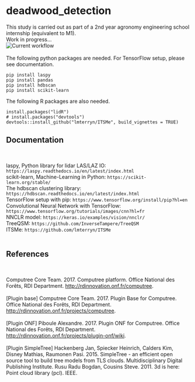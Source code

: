 # deadwood_detection

This study is carried out as part of a 2nd year agronomy engineering school internship (equivalent to M1).<br />
Work in progress...<br />
![Current workflow](https://github.com/manon-col/deadwood_detection/edit/main/workflow.jpg?raw=true) <br /><br />
The following python packages are needed. For TensorFlow setup, please see documentation.<br />
```
pip install laspy
pip install pandas
pip install hdbscan
pip install scikit-learn
```
The following R packages are also needed.
```
install.packages("lidR")
# install.packages("devtools")
devtools::install_github("lmterryn/ITSMe", build_vignettes = TRUE)
```

## Documentation <br />
<br />

laspy, Python library for lidar LAS/LAZ IO: ``https://laspy.readthedocs.io/en/latest/index.html``<br />
scikit-learn, Machine-Learning in Python: ``https://scikit-learn.org/stable/``<br />
The hdbscan clustering library: ``https://hdbscan.readthedocs.io/en/latest/index.html``<br />
TensorFlow setup with pip: ``https://www.tensorflow.org/install/pip?hl=en``<br />
Convolutional Neural Network with TensorFlow: ``https://www.tensorflow.org/tutorials/images/cnn?hl=fr``<br />
NNCLR model: ``https://keras.io/examples/vision/nnclr/``<br />
TreeQSM: ``https://github.com/InverseTampere/TreeQSM``<br />
ITSMe: ``https://github.com/lmterryn/ITSMe``<br /><br />

## References <br />
<br />

Computree Core Team. 2017. Computree platform. Office National des Forêts, RDI Department. 
http://rdinnovation.onf.fr/computree. <br /><br />
[Plugin base]
Computree Core Team. 2017. Plugin Base for Computree. Office National des Forêts, RDI Department. 
http://rdinnovation.onf.fr/projects/computree. <br /><br />
[Plugin ONF]
Piboule Alexandre. 2017. Plugin ONF for Computree. Office National des Forêts, RDI Department. 
http://rdinnovation.onf.fr/projects/plugin-onf/wiki. <br /><br />
[Plugin SimpleTree]
Hackenberg Jan, Spiecker Heinrich, Calders Kim, Disney Mathias, Raumonen Pasi. 2015. SimpleTree - an efficient open source tool to build tree models from TLS clouds. Multidisciplinary Digital Publishing Institute. 
Rusu Radu Bogdan, Cousins Steve. 2011. 3d is here: Point cloud library (pcl). IEEE.
